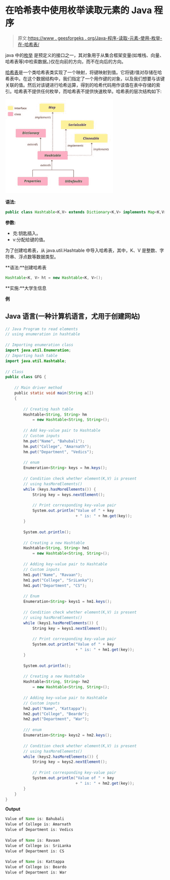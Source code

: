 # 在哈希表中使用枚举读取元素的 Java 程序

> 原文:[https://www . geesforgeks . org/Java-程序-读取-元素-使用-枚举-在-哈希表/](https://www.geeksforgeeks.org/java-program-to-read-elements-using-enumeration-in-hashtable/)

java 中的[枚举](https://www.geeksforgeeks.org/enum-in-java/) 是预定义的接口之一，其对象用于从集合框架变量(如堆栈、向量、哈希表等)中检索数据。)仅在向前的方向，而不在向后的方向。

[哈希表](https://www.geeksforgeeks.org/hashtable-in-java/)是一个类哈希表类实现了一个映射，将键映射到值。它将键/值对存储在哈希表中。在这个数据结构中，我们指定了一个用作键的对象，以及我们想要与该键关联的值。然后对该键进行哈希运算，得到的哈希代码用作该值在表中存储的索引。哈希表不提供任何枚举，而哈希表不提供快速枚举。哈希表的层次结构如下:

![](img/2763f630a6c4324dbc85c72dcb08a438.png)

**语法:**

```java
public class Hashtable<K,V> extends Dictionary<K,V> implements Map<K,V>, Cloneable, Serializable
```

**参数:**

*   克:钥匙插入。
*   v:分配给键的值。

为了创建哈希表，从 java.util.Hashtable 中导入哈希表，其中，K、V 是整数、字符串、浮点数等数据类型。

**语法:**创建哈希表

```java
Hashtable<K, V> ht = new Hashtable<K, V>();
```

**实施:**大学生信息

**例**

## Java 语言(一种计算机语言，尤用于创建网站)

```java
// Java Program to read elements
// using enumeration in hashtable

// Importing enumeration class
import java.util.Enumeration;
// Importing hash table
import java.util.Hashtable;

// Class
public class GFG {

    // Main driver method
    public static void main(String a[])
    {

        // Creating hash table
        Hashtable<String, String> hm
            = new Hashtable<String, String>();

        // Add key-value pair to Hashtable
        // Custom inputs
        hm.put("Name", "Bahubali");
        hm.put("College", "Amarnath");
        hm.put("Department", "Vedics");

        // enum
        Enumeration<String> keys = hm.keys();

        // Condition check whether element(K,V) is present
        // using hasMoreElements()
        while (keys.hasMoreElements()) {
            String key = keys.nextElement();

            // Print corresponding key-value pair
            System.out.println("Value of " + key
                               + " is: " + hm.get(key));
        }

        System.out.println();

        // Creating a new Hashtable
        Hashtable<String, String> hm1
            = new Hashtable<String, String>();

        // Adding key-value pair to Hashtable
        // Custom inputs
        hm1.put("Name", "Ravaan");
        hm1.put("College", "SriLanka");
        hm1.put("Department", "CS");

        // Enum
        Enumeration<String> keys1 = hm1.keys();

        // Condition check whether element(K,V) is present
        // using hasMoreElements()
        while (keys1.hasMoreElements()) {
            String key = keys1.nextElement();

            // Print corresponding key-value pair
            System.out.println("Value of " + key
                               + " is: " + hm1.get(key));
        }

        System.out.println();

        // Creating a new Hashtable
        Hashtable<String, String> hm2
            = new Hashtable<String, String>();

        // Adding key-value pair to Hashtable
        // Custom inputs
        hm2.put("Name", "Kattappa");
        hm2.put("College", "Beardo");
        hm2.put("Department", "War");

        /// enum
        Enumeration<String> keys2 = hm2.keys();

        // Condition check whether element(K,V) is present
        // using hasMoreElements()
        while (keys2.hasMoreElements()) {
            String key = keys2.nextElement();

            // Print corresponding key-value pair
            System.out.println("Value of " + key
                               + " is: " + hm2.get(key));
        }
    }
}
```

**Output**

```java
Value of Name is: Bahubali
Value of College is: Amarnath
Value of Department is: Vedics

Value of Name is: Ravaan
Value of College is: SriLanka
Value of Department is: CS

Value of Name is: Kattappa
Value of College is: Beardo
Value of Department is: War
```